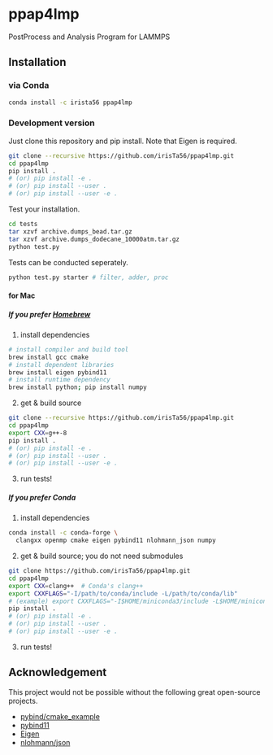
# ppap4lmp

PostProcess and Analysis Program for LAMMPS

## Installation

### via Conda

```bash
conda install -c irista56 ppap4lmp
```

### Development version

Just clone this repository and pip install.
Note that Eigen is required.

```bash
git clone --recursive https://github.com/irisTa56/ppap4lmp.git
cd ppap4lmp
pip install .
# (or) pip install -e .
# (or) pip install --user .
# (or) pip install --user -e .
```

Test your installation.

```bash
cd tests
tar xzvf archive.dumps_bead.tar.gz
tar xzvf archive.dumps_dodecane_10000atm.tar.gz
python test.py
```

Tests can be conducted seperately.

```bash
python test.py starter # filter, adder, proc
```

#### for Mac

##### If you prefer [Homebrew](https://brew.sh)

1. install dependencies

```bash
# install compiler and build tool
brew install gcc cmake
# install dependent libraries
brew install eigen pybind11
# install runtime dependency
brew install python; pip install numpy
```

2. get & build source

```bash
git clone --recursive https://github.com/irisTa56/ppap4lmp.git
cd ppap4lmp
export CXX=g++-8
pip install .
# (or) pip install -e .
# (or) pip install --user .
# (or) pip install --user -e .
```

3. run tests!

##### If you prefer Conda

1. install dependencies

```bash
conda install -c conda-forge \
  clangxx openmp cmake eigen pybind11 nlohmann_json numpy
```

2. get & build source; you do not need submodules

```bash
git clone https://github.com/irisTa56/ppap4lmp.git
cd ppap4lmp
export CXX=clang++  # Conda's clang++
export CXXFLAGS="-I/path/to/conda/include -L/path/to/conda/lib"
# (example) export CXXFLAGS="-I$HOME/miniconda3/include -L$HOME/miniconda3/lib"
pip install .
# (or) pip install -e .
# (or) pip install --user .
# (or) pip install --user -e .
```

3. run tests!

## Acknowledgement

This project would not be possible without the following great open-source projects.

* [pybind/cmake_example](https://github.com/pybind/cmake_example)
* [pybind11](https://github.com/pybind/pybind11)
* [Eigen](http://eigen.tuxfamily.org/index.php?title=Main_Page)
* [nlohmann/json](https://github.com/nlohmann/json)
